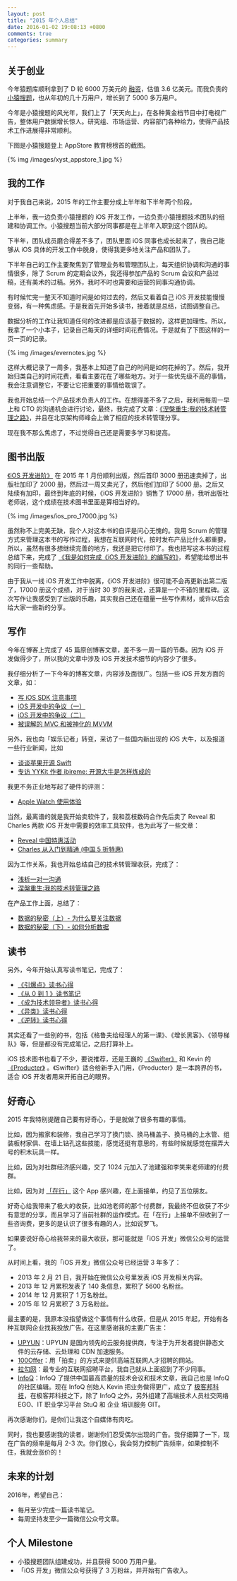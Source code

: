 ```yaml
---
layout: post
title: "2015 年个人总结"
date: 2016-01-02 19:08:13 +0800
comments: true
categories: summary
---
```


## 关于创业

今年猿题库顺利拿到了 D 轮 6000 万美元的 [融资](http://36kr.com/p/531286.html)，估值 3.6 亿美元。而我负责的 [小猿搜题](http://www.yuansouti.com/)，也从年初的几十万用户，增长到了 5000 多万用户。

今年是小猿搜题的风光年，我们上了「天天向上」，在各种黄金档节目中打电视广告，整体用户数据增长惊人。研究组、市场运营、内容部门各种给力，使得产品技术工作进展得非常顺利。

下图是小猿搜题登上 AppStore 教育榜榜首的截图。

{% img /images/xyst_appstore_1.jpg %}

## 我的工作

对于我自己来说，2015 年的工作主要分成上半年和下半年两个阶段。

上半年，我一边负责小猿搜题的 iOS 开发工作，一边负责小猿搜题技术团队的组建和协调工作。小猿搜题当前大部分同事都是在上半年入职到这个团队的。

下半年，团队成员磨合得差不多了，团队里面 iOS 同事也成长起来了，我自己能够从 iOS 具体的开发工作中脱身，使得我更多地关注产品和团队了。

下半年自己的工作主要聚焦到了管理业务和管理团队上，每天组织协调和沟通的事情很多，除了 Scrum 的定期会议外，我还得参加产品的 Scrum 会议和产品过稿，还有美术的过稿。另外，我时不时也需要和运营的同事沟通协调。

有时候忙完一整天不知道时间是如何过去的，然后又看着自己 iOS 开发技能慢慢变弱，有一种焦虑感。于是我首先开始多读书，接着就是总结，试图调整自己。

数据分析的工作让我知道任何的改进都是应该基于数据的，这样更加理性。所以，我拿了一个小本子，记录自己每天的详细时间花费情况。于是就有了下图这样的一页一页的记录。

{% img /images/evernotes.jpg %}

这样大概记录了一周多，我基本上知道了自己的时间是如何花掉的了。然后，我开始归类自己的时间花费，看看主要花在了哪些地方。对于一些优先级不高的事情，我会注意调整它，不要让它把重要的事情给耽误了。

我也开始总结一个产品技术负责人的工作。在想得差不多了之后，我利用每周一早上和 CTO 的沟通机会进行讨论，最终，我完成了文章：[《涅槃重生:我的技术转管理之路》](/2015/12/18/from-dev-to-manager/)，并且在北京架构师峰会上做了相应的技术转管理分享。

现在我不那么焦虑了，不过觉得自己还是需要多学习和提高。

## 图书出版

[《iOS 开发进阶》](http://item.jd.com/11598468.html) 在 2015 年 1 月份顺利出版，然后首印 3000 册迅速卖掉了，出版社加印了 2000 册，然后过一周又卖光了，然后他们加印了 5000 册。之后又陆续有加印，最终到年底的时候，《iOS 开发进阶》销售了 17000 册，我听出版社老师说，这个成绩在技术图书里面是算相当好的。

{% img /images/ios_pro_17000.jpg %}

虽然称不上完美无缺，我个人对这本书的自评是问心无愧的。我用 Scrum 的管理方式来管理这本书的写作过程，我想在互联网时代，按时发布产品比什么都重要，所以，虽然有很多想继续完善的地方，我还是把它付印了。我也把写这本书的过程总结下来，完成了 [《我是如何完成《iOS 开发进阶》的编写的》](/2015/01/11/how-to-finish-ios-pro-book/)，希望能给想出书的同行一些帮助。

由于我从一线 iOS 开发工作中脱离，《iOS 开发进阶》很可能不会再更新出第二版了，17000 册这个成绩，对于当时 30 岁的我来说，还算是一个不错的里程碑。这次写作让我感受到了出版的乐趣，其实我自己还在蕴量一些写作素材，或许以后会给大家一些新的分享。

## 写作

今年在博客上完成了 45 篇原创博客文章，差不多一周一篇的节奏。因为 iOS 开发做得少了，所以我的文章中涉及 iOS 开发技术细节的内容少了很多。

我仔细分析了一下今年的博客文章，内容涉及面很广。包括一些 iOS 开发方面的文章，如：

 * [写 iOS SDK 注意事项](/2015/01/31/write-sdk-tips/)
 * [iOS 开发中的争议（一）](/2015/03/15/ios-dev-controversy-1/)
 * [iOS 开发中的争议（二）](/2015/03/22/ios-dev-controversy-2/)
 * [被误解的 MVC 和被神化的 MVVM](/2015/11/02/mvc-and-mvvm/)

另外，我也向「娱乐记者」转变，采访了一些国内新出现的 iOS 大牛，以及报道一些行业新闻，比如

 * [谈谈苹果开源 Swift](/2015/06/16/talk-about-swift-open-source/)
 * [专访 YYKit 作者 ibireme: 开源大牛是怎样炼成的](/2015/11/26/yykit-auther-interview/)

我更不务正业地写起了硬件的评测：

 * [Apple Watch 使用体验](/2015/06/28/apple-watch-usage-exp/)

当然，最离谱的就是我开始卖软件了，我和荔枝数码合作先后卖了 Reveal 和 Charles 两款 iOS 开发中需要的效率工具软件，也为此写了一些文章：

 * [Reveal 中国特惠活动](/2015/05/25/can-we-buy-time/)
 * [Charles 从入门到精通 (中国 5 折特惠)](/2015/11/14/charles-introduction/)

因为工作关系，我也开始总结自己的技术转管理收获，完成了：

 * [浅析一对一沟通](/2015/10/25/one-on-one-summary/)
 * [涅槃重生:我的技术转管理之路](/2015/12/18/from-dev-to-manager/)

在产品工作上面，总结了：

 * [数据的秘密（上）- 为什么要关注数据](/2015/09/02/why-we-need-monitor-data/)
 * [数据的秘密（下）- 如何分析数据](/2015/09/03/how-to-monitor-data/)

## 读书

另外，今年开始认真写读书笔记，完成了：

 * [《引爆点》读书心得](/2015/03/01/tipping-point/)
 * [《从 0 到 1 》读书笔记](/2015/04/04/from-0-to-1-book-summary/)
 * [《成为技术领导者》读书心得](/2015/08/01/become-a-tech-leader-summary/)
 * [《异类》读书心得](/2015/08/02/the-story-of-success-book-summary/)
 * [《逆转》读书心得](/2015/08/22/reverse-book-summary/)

其实还看了一些别的书，包括《格鲁夫给经理人的第一课》、《增长黑客》、《领导梯队》等，但是都没有完成笔记，之后打算补上。

iOS 技术图书也看了不少，要说推荐，还是王巍的 [《Swifter》](https://selfstore.io/products/171) 和 Kevin 的 [《Producter》](https://selfstore.io/products/367) 。《Swifter》适合给新手入门用，《Producter》是一本跨界的书，适合 iOS 开发者用来开拓自己的眼界。

## 好奇心

2015 年我特别提醒自己要有好奇心，于是就做了很多有趣的事情。

比如，因为搬家和装修，我自己学习了换门锁、换马桶盖子、换马桶的上水管、组装板材家俱、在墙上钻孔这些技能，感觉还挺有意思的，有些时候就感觉在摆弄大号的积木玩具一样。

比如，因为对社群经济感兴趣，交了 1024 元加入了池建强和李笑来老师建的付费群。

比如，因为对 [「在行」](http://www.zaih.com/mentor/84802679/topic/29864843/) 这个 App 感兴趣，在上面接单，约见了五位朋友。

好奇心给我带来了极大的收获，比如池老师的那个付费群，我最终不但收获了不少有意思的分享，而且学习了当前社群的运作模式。在「在行」上接单不但收到了一些咨询费，更多的是认识了很多有趣的人，比如说罗飞。

如果要说好奇心给我带来的最大收获，那可能就是「iOS 开发」微信公众号的运营了。

从时间上看，我的「iOS 开发」微信公众号已经运营 3 年多了：

 * 2013 年 2 月 21 日，我开始在微信公众号里发表 iOS 开发相关内容。
 * 2013 年 12 月累积发表了 140 条信息，累积了 5600 名粉丝。
 * 2014 年 12 月累积了 1 万名粉丝。
 * 2015 年 12 月累积了 3 万名粉丝。

最主要的是，我原本没指望做这个事情有什么收获，但是从 2015 年起，开始有各种互联网企业找我投放广告。在这里感谢我的主要广告主：

 * [UPYUN](https://www.upyun.com/zh/index.html)：UPYUN 是国内领先的云服务提供商，专注于为开发者提供静态文件的云存储、云处理和 CDN 加速服务。
 * [100Offer](http://100offer.com/)：用「拍卖」的方式来提供高端互联网人才招聘的网站。
 * [拉勾网](http://www.lagou.com/)：最专业的互联网招聘平台，我自己就从上面招到了不少同事。
 * [InfoQ](http://www.infoq.com/cn)：InfoQ 了提供中国最高质量的技术会议和技术文章，我自己也是 InfoQ 的社区编辑。现在 InfoQ 创始人 Kevin 把业务做得更广，成立了 [极客邦科技](http://www.geekbang.org/)，在极客邦科技之下，除了 InfoQ 之外，另外组建了高端技术人员社交网络 EGO、IT 职业学习平台 StuQ 和 企业
培训服务 GIT。

再次感谢你们，是你们让我这个自媒体有肉吃。

同时，我也要感谢我的读者，谢谢你们忍受偶尔出现的广告。我仔细算了一下，现在广告的频率是每月 2-3 次。你们放心，我会努力控制广告频率，如果控制不住，我就会涨价的！

## 未来的计划

2016年，希望自己：
 
 * 每月至少完成一篇读书笔记。
 * 每周坚持发至少一篇微信公众号文章。

## 个人 Milestone

 * 小猿搜题团队组建成功，并且获得 5000 万用户量。
 * 「iOS 开发」微信公众号获得了 3 万粉丝，并开始有广告收入。

<!--

22 次

100 offer
 * http://mp.weixin.qq.com/s?__biz=MjM5NTIyNTUyMQ==&mid=444425913&idx=1&sn=edae69f061b7e963b626ff0564e0d55c#rd
 * http://mp.weixin.qq.com/s?__biz=MjM5NTIyNTUyMQ==&mid=210036524&idx=1&sn=6ac23a8a4a518dac51bbf875da788df2#rd
 * http://mp.weixin.qq.com/s?__biz=MjM5NTIyNTUyMQ==&mid=209774617&idx=1&sn=f36182036013a89567bb150be29440d2#rd
 * http://mp.weixin.qq.com/s?__biz=MjM5NTIyNTUyMQ==&mid=209555090&idx=1&sn=64986a94516329f65be25166f7f05f39#rd
 * http://mp.weixin.qq.com/s?__biz=MjM5NTIyNTUyMQ==&mid=204693407&idx=1&sn=53f7e05318aaad91e09ab8ff7043459b#rd
 * http://mp.weixin.qq.com/s?__biz=MjM5NTIyNTUyMQ==&mid=204526037&idx=1&sn=f86643463659011430cd6bbf3538ca13#rd

lagou:
 * http://mp.weixin.qq.com/s?__biz=MjM5NTIyNTUyMQ==&mid=443546076&idx=1&sn=2fee1e70380a8c04e0b346a3fb36b3d9#rd

 * http://mp.weixin.qq.com/s?__biz=MjM5NTIyNTUyMQ==&mid=440158123&idx=1&sn=9b0452fba8ab687b902cb3110846dbe4#rd

 * http://mp.weixin.qq.com/s?__biz=MjM5NTIyNTUyMQ==&mid=400074920&idx=1&sn=cbfcdca750798cc16e92ff7997ed61fb#rd

 * http://mp.weixin.qq.com/s?__biz=MjM5NTIyNTUyMQ==&mid=209664745&idx=1&sn=eedfa5d8c5f7183997a22d06a4c3904e#rd

 * http://mp.weixin.qq.com/s?__biz=MjM5NTIyNTUyMQ==&mid=208301774&idx=1&sn=adffaef537aff67f01db3992be796c89#rd

 * http://mp.weixin.qq.com/s?__biz=MjM5NTIyNTUyMQ==&mid=206695843&idx=1&sn=2617a5966f347a98d6b9ef490f0292b4#rd

 * http://mp.weixin.qq.com/s?__biz=MjM5NTIyNTUyMQ==&mid=205584984&idx=1&sn=584e2913718833020cfd990465e3afe5#rd



infoQ:
 * http://mp.weixin.qq.com/s?__biz=MjM5NTIyNTUyMQ==&mid=421410076&idx=1&sn=8a6671aa72abfadb03cfb8f224523838#rd
 * http://mp.weixin.qq.com/s?__biz=MjM5NTIyNTUyMQ==&mid=405922788&idx=1&sn=e1f2a1e5b4ccddd2f0b31eefdafd56ae#wechat_redirect

pgyer:

http://mp.weixin.qq.com/s?__biz=MjM5NTIyNTUyMQ==&mid=420641198&idx=1&sn=f43c61cb451db72d4145fbaad089b8ba#rd 

BugTags:

http://mp.weixin.qq.com/s?__biz=MjM5NTIyNTUyMQ==&mid=209938150&idx=1&sn=4ff4715b21d88a384c747e098fa9c1aa#rd

UPYUN:
 * http://mp.weixin.qq.com/s?__biz=MjM5NTIyNTUyMQ==&mid=209728624&idx=1&sn=1ab063924d3d8863c7c66a9f820e34c7#rd
 * http://mp.weixin.qq.com/s?__biz=MjM5NTIyNTUyMQ==&mid=208075893&idx=1&sn=09164a9954092d12ba2a5eb341cb857b#rd

丰厚资本:

 * http://mp.weixin.qq.com/s?__biz=MjM5NTIyNTUyMQ==&mid=209397391&idx=1&sn=8e9ff6100379bd289a901c4aec400e8e#rd

借贷宝:
 * http://mp.weixin.qq.com/s?__biz=MjM5NTIyNTUyMQ==&mid=209067756&idx=1&sn=396d17ec6f2aefc6547ae488719ff669#rd

理财工场:
 * http://mp.weixin.qq.com/s?__biz=MjM5NTIyNTUyMQ==&mid=208847424&idx=2&sn=d26831cf3d4f41639c8fbf37ba662c55#rd

-->
